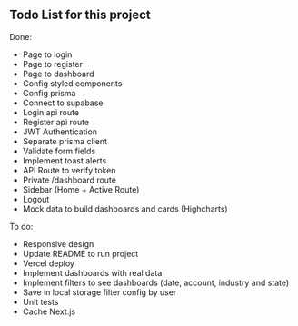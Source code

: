## Todo List for this project

Done:
- Page to login
- Page to register
- Page to dashboard
- Config styled components
- Config prisma
- Connect to supabase
- Login api route
- Register api route
- JWT Authentication
- Separate prisma client
- Validate form fields
- Implement toast alerts
- API Route to verify token
- Private /dashboard route
- Sidebar (Home + Active Route)
- Logout
- Mock data to build dashboards and cards (Highcharts)

To do:
- Responsive design
- Update README to run project
- Vercel deploy
- Implement dashboards with real data
- Implement filters to see dashboards (date, account, industry and state)
- Save in local storage filter config by user
- Unit tests
- Cache Next.js



